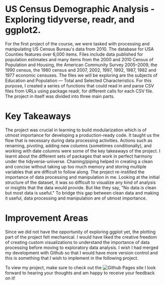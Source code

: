 # US Census Demographic Analysis - Exploring tidyverse, readr, and ggplot2.

For the first project of the course, we were tasked with processing and manipulating US Census Bureau's data from 2010. The database for USA Counties features over 6,000 items. Files include data published for population estimates and many items from the 2000 and 2010 Census of Population and Housing, the American Community Survey 2005–2009, the 1990 census, the 1980 census and 2007, 2002, 1997, 1992, 1987, 1982 and 1977 economic censuses. The files we will be exploring are the subjects of Education and Population — Total and Selected Characteristics. For this purpose, I created a series of functions that could read in and parse CSV files from URLs using package readr, for different calls for each CSV file. The project in itself was divided into three main parts. 

# Key Takeaways 
The project was crucial in learning to build modularization which is of utmost importance for developing a production-ready code. It taught us the flow that is necessary during data processing activities. Actions such as renaming, pivoting, adding new columns (sometimes conditionally), and working with date columns were some of the key takeaways of the project. I learnt about the different sets of packages that work in perfect harmony under the tidyverse-universe. Chaining/piping helped in creating a clean and concise without taking up too much memory and storing multiple variables that are difficult to follow along. The project re-instilled the importance of data processing and manipulation in me. Looking at the initial structure of the dataset, it was so difficult to visualize any kind of analysis or insights that the data would provide. But like they say, "No data is clean but most data is useful." To bridge this gap between clean data and making it useful, data processing and manipulation are of utmost importance. 

# Improvement Areas 
Since we did not have the opportunity of exploring ggplot yet, the plotting part of the project felt mechanical. I would have liked the creative freedom of creating custom visualizations to understand the importance of data processing before moving to exploratory data analysis. I wish I had merged my development with Github so that I would have more version control and this is something that I wish to implement in the following project. 

To view my project, make sure to check out the ![Github Pages site](https://sneha-k.github.io/Project1.html/)
I look forward to hearing your thoughts and am happy to receive your feedback on it!
